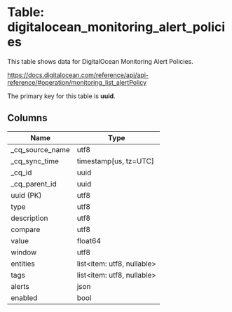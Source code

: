# Table: digitalocean_monitoring_alert_policies

This table shows data for DigitalOcean Monitoring Alert Policies.

https://docs.digitalocean.com/reference/api/api-reference/#operation/monitoring_list_alertPolicy

The primary key for this table is **uuid**.

## Columns

| Name          | Type          |
| ------------- | ------------- |
|_cq_source_name|utf8|
|_cq_sync_time|timestamp[us, tz=UTC]|
|_cq_id|uuid|
|_cq_parent_id|uuid|
|uuid (PK)|utf8|
|type|utf8|
|description|utf8|
|compare|utf8|
|value|float64|
|window|utf8|
|entities|list<item: utf8, nullable>|
|tags|list<item: utf8, nullable>|
|alerts|json|
|enabled|bool|